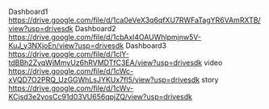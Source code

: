 Dashboard1 https://drive.google.com/file/d/1ca0eVeX3q6qfXU7RWFaTagYR6VAmRXTB/view?usp=drivesdk
Dashboard2 https://drive.google.com/file/d/1cbAxl4OAUWhlpmjnw5V-KuJ_y3NXjoEn/view?usp=drivesdk
Dashboard3 https://drive.google.com/file/d/1clY-tdBBh2ZyqWjMmyUz6hRVMDTfC3EA/view?usp=drivesdk
video      https://drive.google.com/file/d/1cWc-xVQD7O2PRQ_UzGGWhLsJYKUx7fI5/view?usp=drivesdk
story      https://drive.google.com/file/d/1cWv-KCjsd3e2yosCc91d03VU656qpjZQ/view?usp=drivesdk
